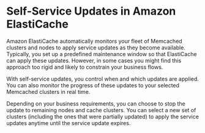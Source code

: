 # Self\-Service Updates in Amazon ElastiCache<a name="Self-Service-Updates"></a>

Amazon ElastiCache automatically monitors your fleet of Memcached clusters and nodes to apply service updates as they become available\. Typically, you set up a predefined maintenance window so that ElastiCache can apply these updates\. However, in some cases you might find this approach too rigid and likely to constrain your business flows\. 

With self\-service updates, you control when and which updates are applied\. You can also monitor the progress of these updates to your selected Memcached clusters in real time\.

Depending on your business requirements, you can choose to stop the update to remaining nodes and cache clusters\. You can select a new set of clusters \(including the ones that were partially updated\) to apply the service updates anytime until the service update expires\. 